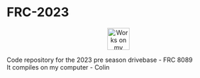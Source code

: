 # FRC-2023

<p align="center">
  <img  height="50" src="https://forthebadge.com/images/badges/works-on-my-machine.svg" alt="Works on my machine"/>
</p>

Code repository for the 2023 pre season drivebase - FRC 8089  
It compiles on my computer - Colin
